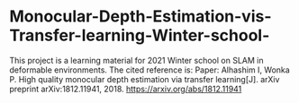 # Monocular-Depth-Estimation-vis-Transfer-learning-Winter-school-
This project is a learning material for 2021 Winter school on SLAM in deformable environments.
The cited reference is: Paper: Alhashim I, Wonka P. High quality monocular depth estimation via transfer learning[J]. arXiv preprint arXiv:1812.11941, 2018. https://arxiv.org/abs/1812.11941
